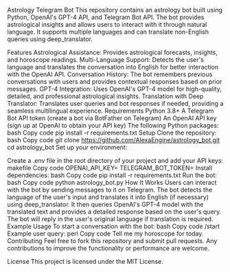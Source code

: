 Astrology Telegram Bot
This repository contains an astrology bot built using Python, OpenAI's GPT-4 API, and Telegram Bot API. The bot provides astrological insights and allows users to interact with it through natural language. It supports multiple languages and can translate non-English queries using deep_translator.

Features
Astrological Assistance: Provides astrological forecasts, insights, and horoscope readings.
Multi-Language Support: Detects the user's language and translates the conversation into English for better interaction with the OpenAI API.
Conversation History: The bot remembers previous conversations with users and provides contextual responses based on prior messages.
GPT-4 Integration: Uses OpenAI's GPT-4 model for high-quality, detailed, and professional astrological insights.
Translation with Deep Translator: Translates user queries and bot responses if needed, providing a seamless multilingual experience.
Requirements
Python 3.8+
A Telegram Bot API token (create a bot via BotFather on Telegram)
An OpenAI API key (sign up at OpenAI to obtain your API key)
The following Python packages:
bash
Copy code
pip install -r requirements.txt
Setup
Clone the repository:
bash
Copy code
git clone https://github.com/AlexaEngine/astrology_bot.git
cd astrology_bot
Set up your environment:

Create a .env file in the root directory of your project and add your API keys:
makefile
Copy code
OPENAI_API_KEY=<Your OpenAI API Key>
TELEGRAM_BOT_TOKEN=<Your Telegram Bot Token>
Install dependencies:
bash
Copy code
pip install -r requirements.txt
Run the bot:
bash
Copy code
python astrology_bot.py
How It Works
Users can interact with the bot by sending messages to it on Telegram.
The bot detects the language of the user's input and translates it into English (if necessary) using deep_translator.
It then queries OpenAI's GPT-4 model with the translated text and provides a detailed response based on the user's query.
The bot will reply in the user's original language if translation is required.
Example Usage
To start a conversation with the bot:
bash
Copy code
/start
Example user query:
perl
Copy code
Tell me my horoscope for today.
Contributing
Feel free to fork this repository and submit pull requests. Any contributions to improve the functionality or performance are welcome.

License
This project is licensed under the MIT License.

